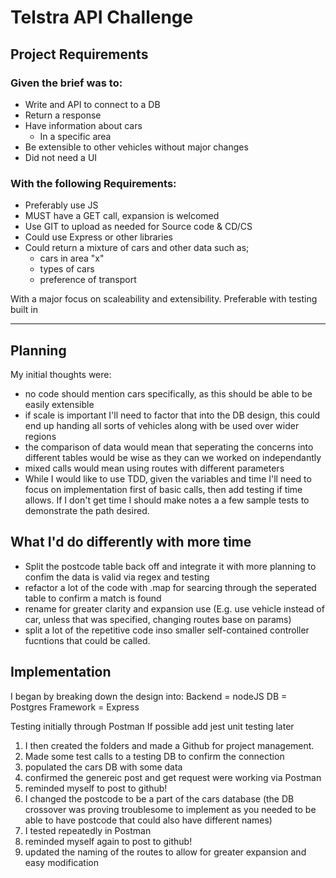 # Telstra API Challenge

## Project Requirements
### Given the brief was to:
- Write and API to connect to a DB
- Return a response
- Have information about cars
    - In a specific area
- Be extensible to other vehicles without major changes
- Did not need a UI

### With the following Requirements:
- Preferably use JS
- MUST have a GET call, expansion is welcomed
- Use GIT to upload as needed for Source code & CD/CS
- Could use Express or other libraries
- Could return a mixture of cars and other data such as;
    - cars in area "x" 
    - types of cars
    - preference of transport

With a major focus on scaleability and extensibility.
Preferable with testing built in

---

## Planning

My initial thoughts were:
- no code should mention cars specifically, as this should be able to be easily extensible
- if scale is important I'll need to factor that into the DB design, this could end up handing all sorts of vehicles along with be used over wider regions
- the comparison of data would mean that seperating the concerns into different tables would be wise as they can we worked on independantly
- mixed calls would mean using routes with different parameters
- While I would like to use TDD, given the variables and time I'll need to focus on implementation first of basic calls, then add testing if time allows. If I don't get time I should make notes a a few sample tests to demonstrate the path desired.

## What I'd do differently with more time
- Split the postcode table back off and integrate it with more planning to confim the data is valid via regex and testing
- refactor a lot of the code with .map for searcing through the seperated table to confirm a match is found
- rename for greater clarity and expansion use (E.g. use vehicle instead of car, unless that was specified, changing routes base on params)
- split a lot of the repetitive code inso smaller self-contained controller fucntions that could be called.

## Implementation
I began by breaking down the design into:
Backend = nodeJS
DB = Postgres
Framework = Express

Testing initially through Postman
If possible add jest unit testing later

1) I then created the folders and made a Github for project management.
2) Made some test calls to a testing DB to confirm the connection
3) populated the cars DB with some data
4) confirmed the genereic post and get request were working via Postman
5) reminded myself to post to github!
6) I changed the postcode to be a part of the cars database (the DB crossover was proving troublesome to implement as you needed to be able to have postcode that could also have different names)
7) I tested repeatedly in Postman
8) reminded myself again to post to github!
9) updated the naming of the routes to allow for greater expansion and easy modification


